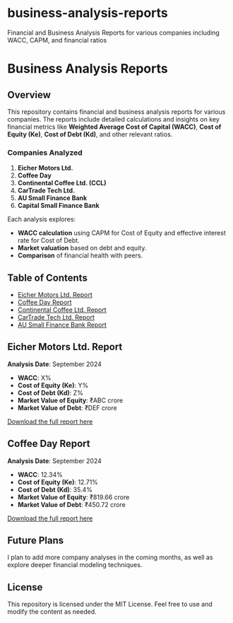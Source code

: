 # business-analysis-reports
Financial and Business Analysis Reports for various companies including WACC, CAPM, and financial ratios
# Business Analysis Reports

## Overview

This repository contains financial and business analysis reports for various companies. The reports include detailed calculations and insights on key financial metrics like **Weighted Average Cost of Capital (WACC)**, **Cost of Equity (Ke)**, **Cost of Debt (Kd)**, and other relevant ratios.

### Companies Analyzed

1. **Eicher Motors Ltd.**
2. **Coffee Day**
3. **Continental Coffee Ltd. (CCL)**
4. **CarTrade Tech Ltd.**
5. **AU Small Finance Bank**
6. **Capital Small Finance Bank**

Each analysis explores:
- **WACC calculation** using CAPM for Cost of Equity and effective interest rate for Cost of Debt.
- **Market valuation** based on debt and equity.
- **Comparison** of financial health with peers.

## Table of Contents

- [Eicher Motors Ltd. Report](#eicher-motors-ltd-report)
- [Coffee Day Report](#coffee-day-report)
- [Continental Coffee Ltd. Report](#continental-coffee-ltd-report)
- [CarTrade Tech Ltd. Report](#cartrade-tech-ltd-report)
- [AU Small Finance Bank Report](#au-small-finance-bank-report)

## Eicher Motors Ltd. Report

**Analysis Date**: September 2024

- **WACC**: X%
- **Cost of Equity (Ke)**: Y%
- **Cost of Debt (Kd)**: Z%
- **Market Value of Equity**: ₹ABC crore
- **Market Value of Debt**: ₹DEF crore

[Download the full report here](./eicher-motors-report.xlsx)

## Coffee Day Report

**Analysis Date**: September 2024

- **WACC**: 12.34%
- **Cost of Equity (Ke)**: 12.71%
- **Cost of Debt (Kd)**: 35.4%
- **Market Value of Equity**: ₹819.66 crore
- **Market Value of Debt**: ₹450.72 crore

[Download the full report here](./coffee-day-report.xlsx)

## Future Plans

I plan to add more company analyses in the coming months, as well as explore deeper financial modeling techniques.

## License

This repository is licensed under the MIT License. Feel free to use and modify the content as needed.
